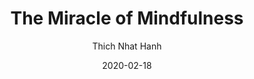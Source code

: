 ---
layout: post
title: "The Miracle of Mindfulness"
book: miracle-of-mindfulness
author: Thich Nhat Hanh
kindle: false
date: 2020-02-18
---